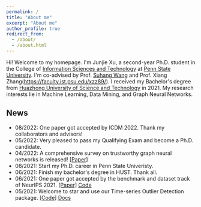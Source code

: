 ```yaml
---
permalink: /
title: "About me"
excerpt: "About me"
author_profile: true
redirect_from: 
  - /about/
  - /about.html
---
```


Hi! Welcome to my homepage. I'm Junjie Xu, a second-year Ph.D. student in the College of [Information Sciences and Technology](https://ist.psu.edu) at [Penn State University](https://www.psu.edu/). I'm co-advised by Prof. [Suhang Wang](https://suhangwang.ist.psu.edu/) and Prof. Xiang Zhang(https://faculty.ist.psu.edu/xzz89/). I received my Bachelor's degree from [Huazhong University of Science and Technology](http://english.hust.edu.cn) in 2021. My research interests lie in Machine Learning, Data Mining, and Graph Neural Networks.


## News
* 08/2022: One paper got accepted by ICDM 2022. Thank my collaborators and advisors!
* 05/2022: Very pleased to pass my Qualifying Exam and become a Ph.D. candidate.
* 04/2022: A comprehensive survey on trustworthy graph neural networks is released! [[Paper]](https://arxiv.org/pdf/2204.08570.pdf)
* 08/2021: Start my Ph.D. career in Penn State Univeristy.
* 06/2021: Finish my bachelor's degree in HUST. Thank all.
* 06/2021: One paper got accepted by the benchmark and dataset track of NeurIPS 2021. [[Paper]](https://openreview.net/pdf?id=r8IvOsnHchr) [Code](https://github.com/datamllab/tods)
* 05/2021: Welcome to star and use our Time-series Outlier Detection package. [[Code]](https://github.com/datamllab/tods) [Docs](https://tods-doc.github.io)
